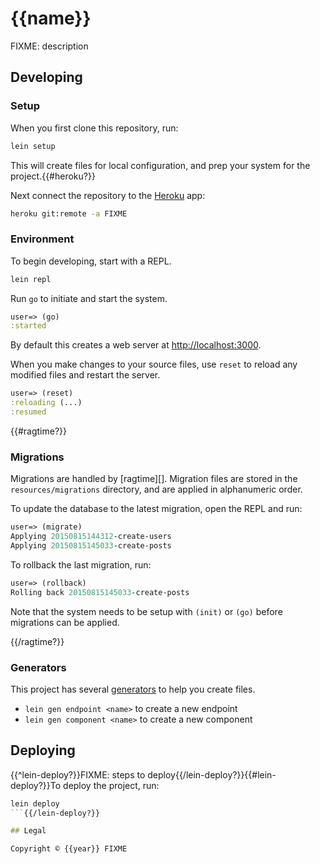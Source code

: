 # {{name}}

FIXME: description

## Developing

### Setup

When you first clone this repository, run:

```sh
lein setup
```

This will create files for local configuration, and prep your system
for the project.{{#heroku?}}

Next connect the repository to the [Heroku][] app:

```sh
heroku git:remote -a FIXME
```

[heroku]: https://www.heroku.com/{{/heroku?}}

### Environment

To begin developing, start with a REPL.

```sh
lein repl
```

Run `go` to initiate and start the system.

```clojure
user=> (go)
:started
```

By default this creates a web server at <http://localhost:3000>.

When you make changes to your source files, use `reset` to reload any
modified files and restart the server.

```clojure
user=> (reset)
:reloading (...)
:resumed
```

{{#ragtime?}}
### Migrations

Migrations are handled by [ragtime][]. Migration files are stored in
the `resources/migrations` directory, and are applied in alphanumeric
order.

To update the database to the latest migration, open the REPL and run:

```clojure
user=> (migrate)
Applying 20150815144312-create-users
Applying 20150815145033-create-posts
```

To rollback the last migration, run:

```clojure
user=> (rollback)
Rolling back 20150815145033-create-posts
```

Note that the system needs to be setup with `(init)` or `(go)` before
migrations can be applied.

{{/ragtime?}}
### Generators

This project has several [generators][] to help you create files.

* `lein gen endpoint <name>` to create a new endpoint
* `lein gen component <name>` to create a new component

[generators]: https://github.com/weavejester/lein-generate

## Deploying

{{^lein-deploy?}}FIXME: steps to deploy{{/lein-deploy?}}{{#lein-deploy?}}To deploy the project, run:

```clojure
lein deploy
```{{/lein-deploy?}}

## Legal

Copyright © {{year}} FIXME
